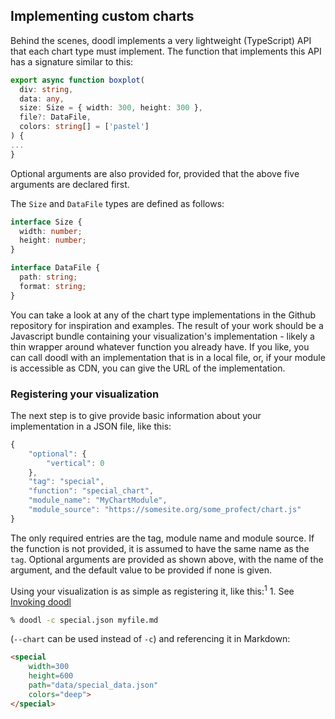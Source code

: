 ## Implementing custom charts

Behind the scenes, doodl implements a very lightweight
(TypeScript) API that each chart type must implement. The function
that implements this API has a signature similar to this:

```ts
export async function boxplot(
  div: string,
  data: any,
  size: Size = { width: 300, height: 300 },
  file?: DataFile,
  colors: string[] = ['pastel']
) {
...
}
```

Optional arguments are also provided for, provided that the
above five arguments are declared first.

The `Size` and `DataFile` types are defined as follows:

```ts
interface Size {
  width: number;
  height: number;
}

interface DataFile {
  path: string;
  format: string;
}
```

You can take a look at any of the chart type implementations
in the Github repository for inspiration and examples. The
result of your work should be a Javascript bundle containing
your visualization's implementation - likely a thin wrapper
around whatever function you already have. If you like, you
can call doodl with an implementation that is in a local
file, or, if your module is accessible as CDN, you can give
the URL of the implementation.

### Registering your visualization

The next step is to give provide basic information about
your implementation in a JSON file, like this:

~~~js
{
    "optional": {
        "vertical": 0
    },
    "tag": "special",
    "function": "special_chart",
    "module_name": "MyChartModule",
    "module_source": "https://somesite.org/some_profect/chart.js"
}
~~~

The only required entries are the tag, module name and module source.
If the function is not provided, it is assumed to have the same name
as the `tag`. Optional arguments are provided as shown above, with the
name of the argument, and the default value to be provided if none is
given.

Using your visualization is as simple as registering it, like this:<sup>1</sup>
<span class="marginnote">1. See [Invoking doodl](/invoking)</span>

~~~bash
% doodl -c special.json myfile.md
~~~

(`--chart` can be used instead of `-c`) and referencing it in Markdown:

~~~html
<special
    width=300
    height=600
    path="data/special_data.json"
    colors="deep">
</special>
~~~
